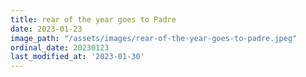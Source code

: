 ```yaml
---
title: rear of the year goes to Padre
date: 2023-01-23
image_path: "/assets/images/rear-of-the-year-goes-to-padre.jpeg"
ordinal_date: 20230123
last_modified_at: '2023-01-30'
---
```


